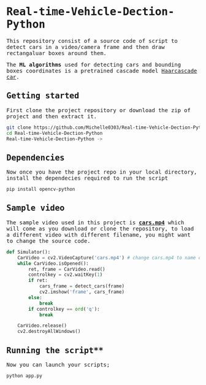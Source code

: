 <samp>
    
# Real-time-Vehicle-Dection-Python

This repository consist of a source code of script to detect cars in a video/camera frame and then draw rectangaluar boxes around them.

The **ML algorithms** used for detecting cars and bounding boxes coordinates is a pretrained cascade model [Haarcascade car](https://github.com/Michelle0303/Real-time-vehicle-dection-/blob/master/haarcascade_car.xml).

## Getting started

First clone the project repository or download the zip of project and then extract it.

```bash
git clone https://github.com/Michelle0303/Real-time-Vehicle-Dection-Python
cd Real-time-Vehicle-Dection-Python
Real-time-Vehicle-Dection-Python ->
```

## Dependencies

Now once you have the project repo in your local directory, install the dependecies required to run the script

```bash
pip install opencv-python
```

## Sample video

The sample video used in this project is [**cars.mp4**](https://github.com/Michelle0303/Real-time-vehicle-dection/blob/master/cars.mp4) which will come as you download or clone the repository, to load a different video with different filename, you might want to change the source code.

```python
def Simulator():
    CarVideo = cv2.VideoCapture('cars.mp4') # change cars.mp4 to name of your vidoe
    while CarVideo.isOpened():
        ret, frame = CarVideo.read()
        controlkey = cv2.waitKey(1)
        if ret:        
            cars_frame = detect_cars(frame)
            cv2.imshow('frame', cars_frame)
        else:
            break
        if controlkey == ord('q'):
            break

    CarVideo.release()
    cv2.destroyAllWindows()

```

## Running the script**

Now you can launch your scripts;

```bash
python app.py 
```




